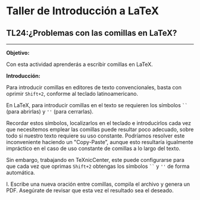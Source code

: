 ﻿# Taller de Introducción a LaTeX

## TL24:¿Problemas con las comillas en LaTeX?

---

**Objetivo:** 

Con esta actividad aprenderás a escribir comillas en LaTeX.

**Introducción:** 

Para introducir comillas en editores de texto convencionales, basta con oprimir `Shift+2`, conforme al teclado latinoamericano.

En LaTeX, para introducir comillas en el texto se requieren los símbolos ` `` ` (para abrirlas) y ` '' ` (para cerrarlas).

Recordar estos símbolos, localizarlos en el teclado e introducirlos cada vez que necesitemos emplear las comillas puede resultar poco adecuado, sobre todo si nuestro texto requiere su uso constante. Podríamos resolver este inconveniente haciendo un "Copy-Paste”, aunque esto resultaría igualmente impráctico en el caso de uso constante de comillas a lo largo del texto. 

Sin embargo, trabajando en TeXnicCenter, este puede configurarse para que cada vez que oprimas `Shift+2` obtengas los símbolos ` `` ` y  ` '' ` de forma automática. 

I. Escribe una nueva oración entre comillas, compila el archivo y genera un PDF. Asegúrate de revisar que esta vez el resultado sea el deseado.
